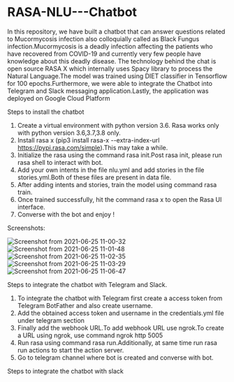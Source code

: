 # RASA-NLU---Chatbot

In this repository, we have built a chatbot that can answer questions related to Mucormycosis infection also colloquially called as Black Fungus infection.Mucormycosis is a deadly infection affecting the patients who have recovered from COVID-19 and currently very few people have knowledge about this deadly disease. The technology behind the chat is open source RASA X which internally uses Spacy library to process the Natural Language.The model was trained using DIET classifier in Tensorflow for 100 epochs.Furthermore, we were able to integrate the Chatbot into Telegram and Slack messaging application.Lastly, the application was deployed on Google Cloud Platform

Steps to install the chatbot

1. Create a virtual environment with python version 3.6. Rasa works only with python version 3.6,3.7,3.8 only.
2. Install rasa x (pip3 install rasa-x --extra-index-url https://pypi.rasa.com/simple).This may take a while.
3. Initialize the rasa using the command rasa init.Post rasa init, please run rasa shell to interact with bot.
4. Add your own intents in the file nlu.yml and add stories in the file stories.yml.Both of these files are present in data file.
5. After adding intents and stories, train the model using command rasa train.
6. Once trained successfully, hit the command rasa x to open the Rasa UI interface.
7. Converse with the bot and enjoy !

Screenshots:

![Screenshot from 2021-06-25 11-00-32](https://user-images.githubusercontent.com/45694329/123464806-ef6f5500-d60a-11eb-84f7-5e82dcb255d3.png)
![Screenshot from 2021-06-25 11-01-48](https://user-images.githubusercontent.com/45694329/123464823-f4cc9f80-d60a-11eb-9dd9-e1fb8a055dc1.png)
![Screenshot from 2021-06-25 11-02-35](https://user-images.githubusercontent.com/45694329/123464973-280f2e80-d60b-11eb-8642-8271b435cf62.png)
![Screenshot from 2021-06-25 11-03-29](https://user-images.githubusercontent.com/45694329/123464978-29d8f200-d60b-11eb-915a-9d302d0dc52c.png)
![Screenshot from 2021-06-25 11-06-47](https://user-images.githubusercontent.com/45694329/123465025-3b21fe80-d60b-11eb-9530-58cb72ff3ff9.png)

Steps to integrate the chatbot with Telegram and Slack.

1. To integrate the chatbot with Telegram first create a access token from Telegram BotFather and also create username.
2. Add the obtained access token and username in the credentials.yml file under telegram section
3. Finally add the webhook URL.To add webhook URL use ngrok.To create a URL using ngrok, use command ngrok http 5005
4. Run rasa using command rasa run.Additionally, at same time run rasa run actions to start the action server.
5. Go to telegram channel where bot is created and converse with bot.







Steps to integrate the chatbot with slack



